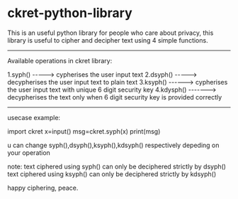 # ckret-python-library
This is an useful python library for people who care about privacy, this library is useful to cipher and decipher text using 4 simple functions.

---------------------------------------------------------------------------------------------
Available operations in ckret library:

1.syph() -----> cypherises the user input text
2.dsyph() -----> decypherises the user input text to plain text
3.ksyph() ------> cypherises the user input text with unique 6 digit security key
4.kdysph() -------> decypherises the text only when 6 digit security key is provided correctly

---------------------------------------------------------------------------------------------

usecase example:

import ckret
x=input()
msg=ckret.syph(x)
print(msg)

u can change syph(),dsyph(),ksyph(),kdsyph() respectively depeding on your operation

note:
text ciphered using syph() can only be deciphered strictly by dsyph()
text ciphered using ksyph() can only be deciphered strictly by kdsyph()

happy ciphering, peace.

